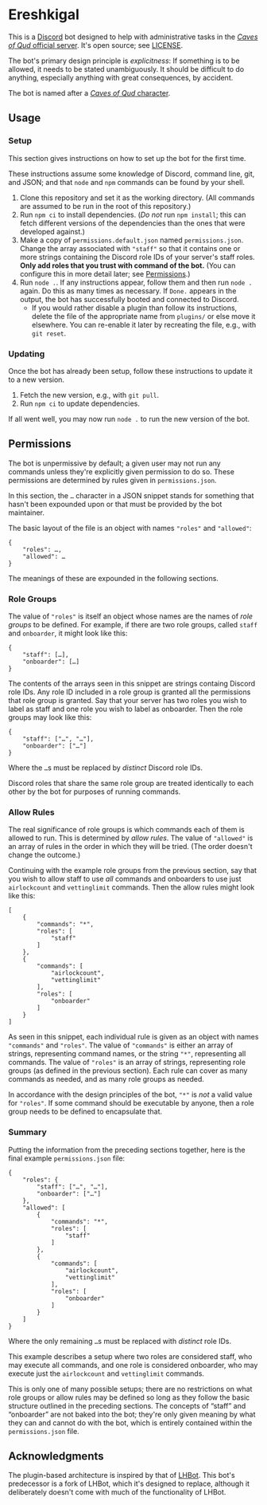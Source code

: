 # Ereshkigal

This is a [Discord](https://discord.com/) bot designed to help with administrative tasks in the [*Caves of Qud* official server](https://discord.gg/cavesofqud). It's open source; see [LICENSE](LICENSE).

The bot's primary design principle is *explicitness*: If something is to be allowed, it needs to be stated unambiguously. It should be difficult to do anything, especially anything with great consequences, by accident.

The bot is named after a [*Caves of Qud* character](https://wiki.cavesofqud.com/wiki/Ereshkigal).

## Usage

### Setup

This section gives instructions on how to set up the bot for the first time.

These instructions assume some knowledge of Discord, command line, git, and JSON; and that `node` and `npm` commands can be found by your shell.

1. Clone this repository and set it as the working directory. (All commands are assumed to be run in the root of this repository.)
2. Run `npm ci` to install dependencies. (*Do not* run `npm install`; this can fetch different versions of the dependencies than the ones that were developed against.)
5. Make a copy of `permissions.default.json` named `permissions.json`. Change the array associated with `"staff"` so that it contains one or more strings containing the Discord role IDs of your server's staff roles. **Only add roles that you trust with command of the bot.** (You can configure this in more detail later; see [Permissions](#Permissions).)
6. Run `node .`. If any instructions appear, follow them and then run `node .` again. Do this as many times as necessary. If `Done.` appears in the output, the bot has successfully booted and connected to Discord.
    - If you would rather disable a plugin than follow its instructions, delete the file of the appropriate name from `plugins/` or else move it elsewhere. You can re-enable it later by recreating the file, e.g., with `git reset`.

### Updating

Once the bot has already been setup, follow these instructions to update it to a new version.

1. Fetch the new version, e.g., with `git pull`.
2. Run `npm ci` to update dependencies.

If all went well, you may now run `node .` to run the new version of the bot.

## Permissions

The bot is unpermissive by default; a given user may not run any commands unless they're explicitly given permission to do so. These permissions are determined by rules given in `permissions.json`.

In this section, the `…` character in a JSON snippet stands for something that hasn't been expounded upon or that must be provided by the bot maintainer.

The basic layout of the file is an object with names `"roles"` and `"allowed"`:

    {
        "roles": …,
        "allowed": …
    }

The meanings of these are expounded in the following sections.

### Role Groups

The value of `"roles"` is itself an object whose names are the names of *role groups* to be defined. For example, if there are two role groups, called `staff` and `onboarder`, it might look like this:

    {
        "staff": […],
        "onboarder": […]
    }

The contents of the arrays seen in this snippet are strings containg Discord role IDs. Any role ID included in a role group is granted all the permissions that role group is granted. Say that your server has two roles you wish to label as staff and one role you wish to label as onboarder. Then the role groups may look like this:

    {
        "staff": ["…", "…"],
        "onboarder": ["…"]
    }

Where the `…`s must be replaced by *distinct* Discord role IDs.

Discord roles that share the same role group are treated identically to each other by the bot for purposes of running commands.

### Allow Rules

The real significance of role groups is which commands each of them is allowed to run. This is determined by *allow rules*. The value of `"allowed"` is an array of rules in the order in which they will be tried. (The order doesn't change the outcome.)

Continuing with the example role groups from the previous section, say that you wish to allow staff to use *all* commands and onboarders to use just `airlockcount` and `vettinglimit` commands. Then the allow rules might look like this:

    [
        {
            "commands": "*",
            "roles": [
                "staff"
            ]
        },
        {
            "commands": [
                "airlockcount",
                "vettinglimit"
            ],
            "roles": [
                "onboarder"
            ]
        }
    ]

As seen in this snippet, each individual rule is given as an object with names `"commands"` and `"roles"`. The value of `"commands"` is either an array of strings, representing command names, or the string `"*"`, representing all commands. The value of `"roles"` is an array of strings, representing role groups (as defined in the previous section). Each rule can cover as many commands as needed, and as many role groups as needed.

In accordance with the design principles of the bot, `"*"` is *not* a valid value for `"roles"`. If some command should be executable by anyone, then a role group needs to be defined to encapsulate that.

### Summary

Putting the information from the preceding sections together, here is the final example `permissions.json` file:

    {
        "roles": {
            "staff": ["…", "…"],
            "onboarder": ["…"]
        },
        "allowed": [
            {
                "commands": "*",
                "roles": [
                    "staff"
                ]
            },
            {
                "commands": [
                    "airlockcount",
                    "vettinglimit"
                ],
                "roles": [
                    "onboarder"
                ]
            }
        ]
    }

Where the only remaining `…`s must be replaced with *distinct* role IDs.

This example describes a setup where two roles are considered staff, who may execute all commands, and one role is considered onboarder, who may execute just the `airlockcount` and `vettinglimit` commands.

This is only one of many possible setups; there are no restrictions on what role groups or allow rules may be defined so long as they follow the basic structure outlined in the preceding sections. The concepts of “staff” and “onboarder” are not baked into the bot; they're only given meaning by what they can and cannot do with the bot, which is entirely contained within the `permissions.json` file.

## Acknowledgments

The plugin-based architecture is inspired by that of [LHBot](https://github.com/mindset-tk/LHBot). This bot's predecessor is a fork of LHBot, which it's designed to replace, although it deliberately doesn't come with much of the functionality of LHBot.